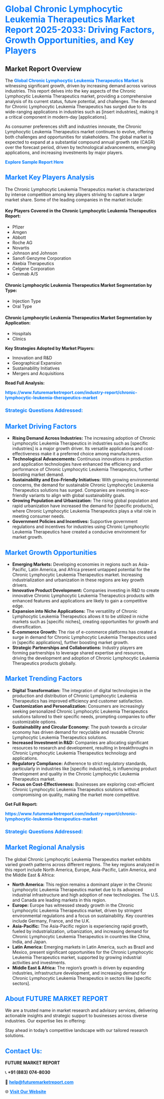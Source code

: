 <h1 style="color: #007BFF;">Global Chronic Lymphocytic Leukemia Therapeutics Market Report 2025-2033: Driving Factors, Growth Opportunities, and Key Players</h1>

<section id="overview">
<h2>Market Report Overview</h2>
<p>The <a href="https://www.futuremarketreport.com/industry-report/chronic-lymphocytic-leukemia-therapeutics-market" style="color: #007BFF; text-decoration: none;"><strong>Global Chronic Lymphocytic Leukemia Therapeutics Market</strong></a> is witnessing significant growth, driven by increasing demand across various industries. This report delves into the key aspects of the Chronic Lymphocytic Leukemia Therapeutics market, providing a comprehensive analysis of its current status, future potential, and challenges. The demand for Chronic Lymphocytic Leukemia Therapeutics has surged due to its wide-ranging applications in industries such as [insert industries], making it a critical component in modern-day [applications].</p>
<p>As consumer preferences shift and industries innovate, the Chronic Lymphocytic Leukemia Therapeutics market continues to evolve, offering both challenges and opportunities for stakeholders. The global market is expected to expand at a substantial compound annual growth rate (CAGR) over the forecast period, driven by technological advancements, emerging applications, and increasing investments by major players.</p>
</section>

<section id="overview">
<p><a href="https://www.futuremarketreport.com/request-sample/reportId=58301" style="color: #007BFF; text-decoration: none;"><strong>Explore Sample Report Here</strong></a></p>
</section>

<section id="key-players">
<h2 style="color: #007BFF;">Market Key Players Analysis</h2>
<p>The Chronic Lymphocytic Leukemia Therapeutics market is characterized by intense competition among key players striving to capture a larger market share. Some of the leading companies in the market include:</p>
<h4>Key Players Covered in the Chronic Lymphocytic Leukemia Therapeutics Report:</h4>
<ul><li>Pfizer</li><li>Amgen</li><li>Abbott</li><li>Roche AG</li><li>Novartis</li><li>Johnson and Johnson</li><li>Sanofi Genzyme Corporation</li><li>Akebia Therapeutics</li><li>Celgene Corporation</li><li>Genmab A/S</li></ul>
<h4>Chronic Lymphocytic Leukemia Therapeutics Market Segmentation by Type:</h4>
<ul><li>Injection Type</li><li>Oral Type</li></ul>

<h4>Chronic Lymphocytic Leukemia Therapeutics Market Segmentation by Application:</h4>
<ul><li>Hospitals</li><li>Clinics</li></ul>
<p><strong>Key Strategies Adopted by Market Players:</strong></p>
<ul>
<li>Innovation and R&D</li>
<li>Geographical Expansion</li>
<li>Sustainability Initiatives</li>
<li>Mergers and Acquisitions</li>
</ul>
</section>

<section>
<p><strong>Read Full Analysis: </strong></p><a href="https://www.futuremarketreport.com/industry-report/chronic-lymphocytic-leukemia-therapeutics-market" style="color: #007BFF; text-decoration: none;"><strong>https://www.futuremarketreport.com/industry-report/chronic-lymphocytic-leukemia-therapeutics-market</strong></a>
<h3 style="color: #007BFF;">Strategic Questions Addressed:</h3>
</section>

<section id="driving-factors">
<h2 style="color: #007BFF;">Market Driving Factors</h2>
<ul>
<li><strong>Rising Demand Across Industries:</strong> The increasing adoption of Chronic Lymphocytic Leukemia Therapeutics in industries such as [specific industries] is a major growth driver. Its versatile applications and cost-effectiveness make it a preferred choice among manufacturers.</li>
<li><strong>Technological Advancements:</strong> Continuous innovations in production and application technologies have enhanced the efficiency and performance of Chronic Lymphocytic Leukemia Therapeutics, further boosting market demand.</li>
<li><strong>Sustainability and Eco-Friendly Initiatives:</strong> With growing environmental concerns, the demand for sustainable Chronic Lymphocytic Leukemia Therapeutics solutions has surged. Companies are investing in eco-friendly variants to align with global sustainability goals.</li>
<li><strong>Growing Population and Urbanization:</strong> The rising global population and rapid urbanization have increased the demand for [specific products], where Chronic Lymphocytic Leukemia Therapeutics plays a vital role in meeting consumer needs.</li>
<li><strong>Government Policies and Incentives:</strong> Supportive government regulations and incentives for industries using Chronic Lymphocytic Leukemia Therapeutics have created a conducive environment for market growth.</li>
</ul>
</section>

<section id="growth-opportunities">
<h2 style="color: #007BFF;">Market Growth Opportunities</h2>
<ul>
<li><strong>Emerging Markets:</strong> Developing economies in regions such as Asia-Pacific, Latin America, and Africa present untapped potential for the Chronic Lymphocytic Leukemia Therapeutics market. Increasing industrialization and urbanization in these regions are key growth drivers.</li>
<li><strong>Innovative Product Development:</strong> Companies investing in R&D to create innovative Chronic Lymphocytic Leukemia Therapeutics products with enhanced features and applications are likely to gain a competitive edge.</li>
<li><strong>Expansion into Niche Applications:</strong> The versatility of Chronic Lymphocytic Leukemia Therapeutics allows it to be utilized in niche markets such as [specific niches], creating opportunities for growth and diversification.</li>
<li><strong>E-commerce Growth:</strong> The rise of e-commerce platforms has created a surge in demand for Chronic Lymphocytic Leukemia Therapeutics used in [specific applications], further boosting market growth.</li>
<li><strong>Strategic Partnerships and Collaborations:</strong> Industry players are forming partnerships to leverage shared expertise and resources, driving the development and adoption of Chronic Lymphocytic Leukemia Therapeutics products globally.</li>
</ul>
</section>

<section id="trending-factors">
<h2 style="color: #007BFF;">Market Trending Factors</h2>
<ul>
<li><strong>Digital Transformation:</strong> The integration of digital technologies in the production and distribution of Chronic Lymphocytic Leukemia Therapeutics has improved efficiency and customer satisfaction.</li>
<li><strong>Customization and Personalization:</strong> Consumers are increasingly seeking personalized Chronic Lymphocytic Leukemia Therapeutics solutions tailored to their specific needs, prompting companies to offer customizable options.</li>
<li><strong>Sustainability and Circular Economy:</strong> The push towards a circular economy has driven demand for recyclable and reusable Chronic Lymphocytic Leukemia Therapeutics solutions.</li>
<li><strong>Increased Investment in R&D:</strong> Companies are allocating significant resources to research and development, resulting in breakthroughs in Chronic Lymphocytic Leukemia Therapeutics technology and applications.</li>
<li><strong>Regulatory Compliance:</strong> Adherence to strict regulatory standards, particularly in industries like [specific industries], is influencing product development and quality in the Chronic Lymphocytic Leukemia Therapeutics market.</li>
<li><strong>Focus on Cost-Effectiveness:</strong> Businesses are exploring cost-efficient Chronic Lymphocytic Leukemia Therapeutics solutions without compromising on quality, making the market more competitive.</li>
</ul>
</section>

<section>
<p><strong>Get Full Report: </strong></p><a href="https://www.futuremarketreport.com/industry-report/chronic-lymphocytic-leukemia-therapeutics-market" style="color: #007BFF; text-decoration: none;"><strong>https://www.futuremarketreport.com/industry-report/chronic-lymphocytic-leukemia-therapeutics-market</strong></a>
<h3 style="color: #007BFF;">Strategic Questions Addressed:</h3>
</section>


<section id="regional-analysis">
<h2 style="color: #007BFF;">Market Regional Analysis</h2>
<p>The global Chronic Lymphocytic Leukemia Therapeutics market exhibits varied growth patterns across different regions. The key regions analyzed in this report include North America, Europe, Asia-Pacific, Latin America, and the Middle East & Africa:</p>
<ul>
<li><strong>North America:</strong> This region remains a dominant player in the Chronic Lymphocytic Leukemia Therapeutics market due to its advanced industrial infrastructure and high adoption of new technologies. The U.S. and Canada are leading markets in this region.</li>
<li><strong>Europe:</strong> Europe has witnessed steady growth in the Chronic Lymphocytic Leukemia Therapeutics market, driven by stringent environmental regulations and a focus on sustainability. Key countries include Germany, France, and the U.K.</li>
<li><strong>Asia-Pacific:</strong> The Asia-Pacific region is experiencing rapid growth, fueled by industrialization, urbanization, and increasing demand for Chronic Lymphocytic Leukemia Therapeutics in countries like China, India, and Japan.</li>
<li><strong>Latin America:</strong> Emerging markets in Latin America, such as Brazil and Mexico, present significant opportunities for the Chronic Lymphocytic Leukemia Therapeutics market, supported by growing industrial activities and investments.</li>
<li><strong>Middle East & Africa:</strong> The region’s growth is driven by expanding industries, infrastructure development, and increasing demand for Chronic Lymphocytic Leukemia Therapeutics in sectors like [specific sectors].</li>
</ul>
</section>

<footer>
<h2 style="color: #007BFF;">About FUTURE MARKET REPORT</h2>
<p>We are a trusted name in market research and advisory services, delivering actionable insights and strategic support to businesses across diverse industries. Our expertise lies in offering:</p>

<p>Stay ahead in today’s competitive landscape with our tailored research solutions.</p>

<h2 style="color: #007BFF;">Contact Us:</h2>
<p><strong>FUTURE MARKET REPORT</strong></p>
<p>📞 <strong>+91 (883) 074-8030</strong></p>
<p>📧 <strong><a href="mailto:help@futuremarketreport.com" style="color: #007BFF;">help@futuremarketreport.com</a></strong></p>
<p>🌐 <strong><a href="https://www.futuremarketreport.com/" style="color: #007BFF;">Visit Our Website</a></strong></p>
</footer>
